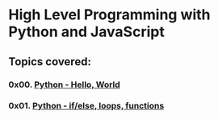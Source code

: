 # High Level Programming with Python and JavaScript

## Topics covered:
### 0x00. [Python - Hello, World](https://github.com/GideonBature/alx-higher_level_programming/tree/main/0x00-python-hello_world)
### 0x01. [Python - if/else, loops, functions](https://github.com/GideonBature/alx-higher_level_programming/tree/main/0x01-python-if_else_loops_functions)
